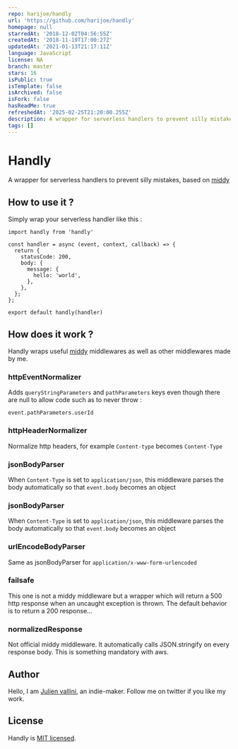 ```yaml
---
repo: harijoe/handly
url: 'https://github.com/harijoe/handly'
homepage: null
starredAt: '2018-12-02T04:56:55Z'
createdAt: '2018-11-19T17:00:27Z'
updatedAt: '2021-01-13T21:17:11Z'
language: JavaScript
license: NA
branch: master
stars: 16
isPublic: true
isTemplate: false
isArchived: false
isFork: false
hasReadMe: true
refreshedAt: '2025-02-25T21:20:00.255Z'
description: A wrapper for serverless handlers to prevent silly mistakes
tags: []
---
```




# Handly
A wrapper for serverless handlers to prevent silly mistakes, based on [middy](https://github.com/middyjs/middy)

## How to use it ?
Simply wrap your serverless handler like this :
```
import handly from 'handly'

const handler = async (event, context, callback) => {
  return {
    statusCode: 200,
    body: {
      message: {
        hello: 'world',
      },
    },
  };
};

export default handly(handler)
```

## How does it work ?
Handly wraps useful [middy](https://github.com/middyjs/middy) middlewares as well as other middlewares made by me.

### httpEventNormalizer
Adds `queryStringParameters` and `pathParameters` keys even though there are null to allow code such as to never throw :
```
event.pathParameters.userId
``` 

### httpHeaderNormalizer
Normalize http headers, for example `Content-type` becomes `Content-Type`

### jsonBodyParser
When `Content-Type` is set to `application/json`, this middleware parses the body automatically so that `event.body` becomes an object

### jsonBodyParser
When `Content-Type` is set to `application/json`, this middleware parses the body automatically so that `event.body` becomes an object

### urlEncodeBodyParser
Same as jsonBodyParser for `application/x-www-form-urlencoded`

### failsafe
This one is not a middy middleware but a wrapper which will return a 500 http response when an uncaught exception is thrown.
The default behavior is to return a 200 response…

### normalizedResponse
Not official middy middleware. It automatically calls JSON.stringify on every response body. This is something mandatory with aws.

## Author
Hello, I am [Julien vallini](https://twitter.com/julienvallini), an indie-maker. Follow me on twitter if you like my work.

## License
Handly is [MIT licensed](https://opensource.org/licenses/MIT).
